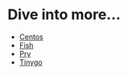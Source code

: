 # Dive into more...

- [Centos](../centos/)
- [Fish](../fish/)
- [Pry](../pry/)
- [Tinygo](../tinygo/)